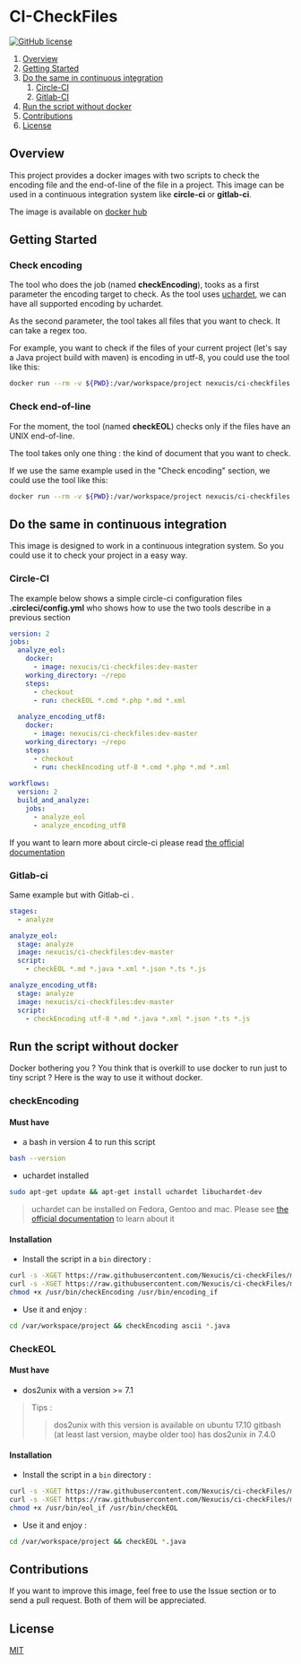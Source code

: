 CI-CheckFiles
=============
[![GitHub license](https://img.shields.io/badge/license-MIT-blue.svg)](./LICENSE)

1. [Overview](#overview) 
2. [Getting Started](#getting-started)
3. [Do the same in continuous integration](#do-the-same-in-continuous-integration)
   1. [Circle-CI](#circle-ci)
   2. [Gitlab-CI](#gitlab-ci)
4. [Run the script without docker](#run-the-script-without-docker)
4. [Contributions](#contributions)
5. [License](#license)

## Overview

This project provides a docker images with two scripts to check the encoding file and the end-of-line of the file in a project. This image can be used in a continuous integration system like **circle-ci** or **gitlab-ci**. 

The image is available on [docker hub](https://hub.docker.com/r/nexucis/ci-checkfiles/)

## Getting Started

### Check encoding
The tool who does the job (named **checkEncoding**), tooks as a first parameter the encoding target to check. 
As the tool uses [uchardet](https://www.freedesktop.org/wiki/Software/uchardet/), we can have all supported encoding by uchardet.

As the second parameter, the tool takes all files that you want to check. It can take a regex too.

For example, you want to check if the files of your current project (let's say a Java project build with maven) is encoding in utf-8, you could use the tool like this: 

```bash
docker run --rm -v ${PWD}:/var/workspace/project nexucis/ci-checkfiles /bin/bash -c "cd /var/workspace/project && checkEncoding utf-8 *.md *.java *.xml"
``` 

### Check end-of-line
For the moment, the tool (named **checkEOL**) checks only if the files have an UNIX end-of-line.

The tool takes only one thing : the kind of document that you want to check.

If we use the same example used in the "Check encoding" section, we could use the tool like this:

```bash
docker run --rm -v ${PWD}:/var/workspace/project nexucis/ci-checkfiles /bin/bash -c "cd /var/workspace/project && checkEOL *.md *.java *.xml"
``` 

## Do the same in continuous integration

This image is designed to work in a continuous integration system. So you could use it to check your project in a easy way.

### Circle-CI

The example below shows a simple circle-ci configuration files **.circleci/config.yml** who shows how to use the two tools describe in a previous section

```yaml
version: 2
jobs:
  analyze_eol:
    docker:
      - image: nexucis/ci-checkfiles:dev-master
    working_directory: ~/repo
    steps:
      - checkout
      - run: checkEOL *.cmd *.php *.md *.xml
      
  analyze_encoding_utf8:
    docker:
      - image: nexucis/ci-checkfiles:dev-master
    working_directory: ~/repo
    steps:
      - checkout
      - run: checkEncoding utf-8 *.cmd *.php *.md *.xml
      
workflows:
  version: 2
  build_and_analyze:
    jobs:
      - analyze_eol
      - analyze_encoding_utf8
```
If you want to learn more about circle-ci please read [the official documentation](https://circleci.com/docs/2.0/)

### Gitlab-ci
Same example but with Gitlab-ci .

```yaml
stages:
  - analyze

analyze_eol:
  stage: analyze
  image: nexucis/ci-checkfiles:dev-master
  script:
    - checkEOL *.md *.java *.xml *.json *.ts *.js

analyze_encoding_utf8:
  stage: analyze
  image: nexucis/ci-checkfiles:dev-master
  script:
    - checkEncoding utf-8 *.md *.java *.xml *.json *.ts *.js
```

## Run the script without docker
Docker bothering you ? You think that is overkill to use docker to run just to tiny script ? Here is the way to use it without docker.

### checkEncoding

#### Must have

* a bash in version 4 to run this script

```bash
bash --version
```

* uchardet installed
  
```bash
sudo apt-get update && apt-get install uchardet libuchardet-dev
```

> uchardet can be installed on Fedora, Gentoo and mac. Please see [the official documentation](https://www.freedesktop.org/wiki/Software/uchardet/) to learn about it

#### Installation

* Install the script in a `bin` directory : 

```bash
curl -s -XGET https://raw.githubusercontent.com/Nexucis/ci-checkFiles/master/encoding/encoding_if.sh > /usr/bin/encoding_if
curl -s -XGET https://raw.githubusercontent.com/Nexucis/ci-checkFiles/master/encoding/checkEncoding.sh > /usr/bin/checkEncoding
chmod +x /usr/bin/checkEncoding /usr/bin/encoding_if
```

* Use it and enjoy : 

```bash
cd /var/workspace/project && checkEncoding ascii *.java
```

### CheckEOL

#### Must have

* dos2unix with a version >= 7.1

> Tips : 
>>dos2unix with this version is available on ubuntu 17.10
>> gitbash (at least last version, maybe older too) has dos2unix in 7.4.0

#### Installation

* Install the script in a `bin` directory : 

```bash
curl -s -XGET https://raw.githubusercontent.com/Nexucis/ci-checkFiles/master/eol/eol_if.sh > /usr/bin/eol_if
curl -s -XGET https://raw.githubusercontent.com/Nexucis/ci-checkFiles/master/eol/checkEOL.sh > /usr/bin/checkEOL
chmod +x /usr/bin/eol_if /usr/bin/checkEOL
```

* Use it and enjoy : 

```bash
cd /var/workspace/project && checkEOL *.java
```

## Contributions
If you want to improve this image, feel free to use the Issue section or to send a pull request. Both of them will be appreciated.

## License
[MIT](./LICENSE)
